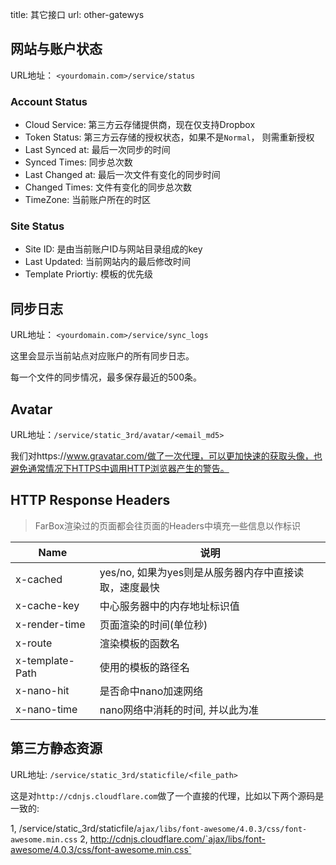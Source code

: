 title: 其它接口
url: other-gatewys


## 网站与账户状态

URL地址： `<yourdomain.com>/service/status`

### Account Status

- Cloud Service: 第三方云存储提供商，现在仅支持Dropbox
- Token Status: 第三方云存储的授权状态，如果不是`Normal`， 则需重新授权
- Last Synced at: 最后一次同步的时间
- Synced Times: 同步总次数
- Last Changed at: 最后一次文件有变化的同步时间
- Changed Times: 文件有变化的同步总次数
- TimeZone: 当前账户所在的时区


### Site Status

- Site ID: 是由当前账户ID与网站目录组成的key
- Last Updated: 当前网站内的最后修改时间
- Template Priortiy: 模板的优先级


## 同步日志
 
URL地址： `<yourdomain.com>/service/sync_logs`

这里会显示当前站点对应账户的所有同步日志。

每一个文件的同步情况，最多保存最近的500条。


## Avatar

URL地址：`/service/static_3rd/avatar/<email_md5>`

我们对https://www.gravatar.com/做了一次代理，可以更加快速的获取头像，也避免通常情况下HTTPS中调用HTTP浏览器产生的警告。

## HTTP Response Headers

> FarBox渲染过的页面都会往页面的Headers中填充一些信息以作标识

| Name | 说明  |
| ----- | ---- | 
| x-cached | yes/no, 如果为yes则是从服务器内存中直接读取，速度最快 |
| x-cache-key | 中心服务器中的内存地址标识值 |
| x-render-time | 页面渲染的时间(单位秒)|
| x-route | 渲染模板的函数名 |
| x-template-Path | 使用的模板的路径名 |
| x-nano-hit | 是否命中nano加速网络 |
| x-nano-time | nano网络中消耗的时间, 并以此为准|


## 第三方静态资源

URL地址: `/service/static_3rd/staticfile/<file_path>`

这是对`http://cdnjs.cloudflare.com`做了一个直接的代理，比如以下两个源码是一致的:

1, /service/static_3rd/staticfile/`ajax/libs/font-awesome/4.0.3/css/font-awesome.min.css`
2, http://cdnjs.cloudflare.com/`ajax/libs/font-awesome/4.0.3/css/font-awesome.min.css`



